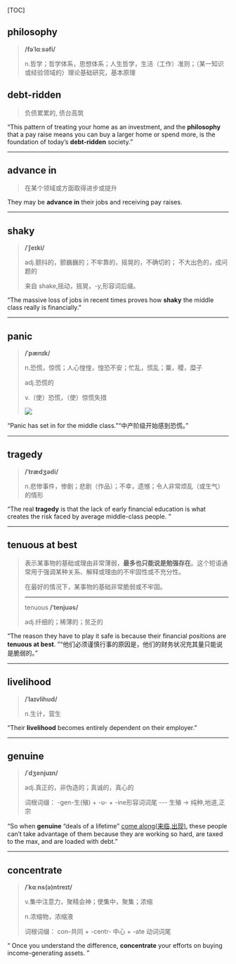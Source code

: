 [TOC]

## philosophy

> **/fəˈlɑːsəfi/**
>
> n.哲学；哲学体系，思想体系；人生哲学，生活（工作）准则；（某一知识或经验领域的）理论基础研究，基本原理

## debt-ridden

> 负债累累的, 债台高筑

“This pattern of treating your home as an investment, and the **philosophy** that a pay raise means you can buy a larger home or spend more, is the foundation of today’s **debt-ridden** society.”

---

## advance in

> 在某个领域或方面取得进步或提升

They may be **advance in** their jobs and receiving pay raises.

---

## shaky

> **/ˈʃeɪki/**
>
> adj.颤抖的，颤巍巍的；不牢靠的，摇晃的，不确切的； 不大出色的，成问题的
>
> 来自 shake,摇动，摇晃，-y,形容词后缀。

“The massive loss of jobs in recent times proves how **shaky** the middle class really is financially.”

---

## panic

> **/ˈpænɪk/**
>
> n.恐慌，惊慌；人心惶惶，惶恐不安；忙乱，慌乱；粟，稷，糜子
>
> adj.恐慌的
>
> v.（使）恐慌，（使）惊慌失措
>
> ![](https://ydlunacommon-cdn.nosdn.127.net/74804b175da5b909e7b0ebd180eebe3e.jpg?)

“Panic has set in for the middle class.”“中产阶级开始感到恐慌。”

---

## tragedy

> **/ˈtrædʒədi/**
>
> n.悲惨事件，惨剧；悲剧（作品）；不幸，遗憾；令人非常烦乱（或生气）的情形

“The real **tragedy** is that the lack of early financial education is what creates the risk faced by average middle-class people. ”

---

##  tenuous at best

> 表示某事物的基础或理由非常薄弱，**最多也只能说是勉强存在**。这个短语通常用于强调某种关系、解释或理由的不牢固性或不充分性。
>
> 在最好的情况下，某事物的基础非常脆弱或不牢固。
>
> ---
>
> tenuous **/ˈtenjuəs/**
>
> adj.纤细的；稀薄的；贫乏的

“The reason they have to play it safe is because their financial positions are **tenuous at best**. ”“他们必须谨慎行事的原因是，他们的财务状况充其量只能说是脆弱的。”

---

## livelihood

> **/ˈlaɪvlihʊd/**
>
> n.生计，营生

“Their **livelihood** becomes entirely dependent on their employer.”

---

## genuine

> **/ˈdʒenjuɪn/**
>
> adj.真正的，非伪造的；真诚的，真心的
>
> 词根词缀： -gen-生(殖) + -u- + -ine形容词词尾 --- 生殖 → 纯种,地道,正宗

“So when **genuine** “deals of a lifetime” <u>come along(来临,出现)</u>, these people can’t take advantage of them because they are working so hard, are taxed to the max, and are loaded with debt.”

---

## concentrate

> **/ˈkɑːns(ə)ntreɪt/**
>
> v.集中注意力，聚精会神；使集中，聚集；浓缩
>
> n.浓缩物，浓缩液
>
> 词根词缀： con-共同 + -centr- 中心 + -ate 动词词尾

“ Once you understand the difference, **concentrate** your efforts on buying income-generating assets. ”
